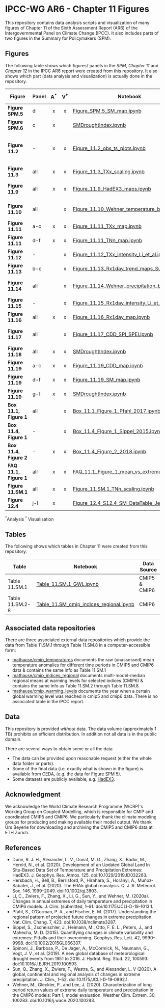 # IPCC-WG AR6 - Chapter 11 Figures

This repository contains data analysis scripts and visualization of many figures of
Chapter 11 of the Sixth Assessment Report (AR6) of the Intergovernmental Panel on
Climate Change (IPCC). It also includes parts of two figures in the Summary for Policymakers
(SPM).

## Figures

The following table shows which figures/ panels in the _SPM_, _Chapter 11_ and _Chapter 12_ in the IPCC AR6 report were created from this repository. It also shows which part (data analysis and visualization) is actually done in the repository.

| Figure    | Panel  | A<sup>*</sup> | V<sup>&dagger;</sup> | Notebook | Data Source |
| --------- | ------ |:--------:|:-------------:| -------- | ----------- |
| **Figure SPM.5**       | d   | x | x | [Figure_SPM.5_SM_map.ipynb](code/Figure_SPM.5_SM_map.ipynb) | CMIP6 |
| **Figure SPM.6**       | c   | x |   | [SMDroughtIndex.ipynb](code/SMDroughtIndex.ipynb) | CMIP6 |
| **Figure 11.2**        | -   | x | x | [Figure_11.2_obs_ts_plots.ipynb](code/Figure_11.2_obs_ts_plots.ipynb) | Dunn et al. (2020), Section 2.3.1.1.3 |
| **Figure 11.3**        | all | x | x | [Figure_11.3_TXx_scaling.ipynb](code/Figure_11.3_TXx_scaling.ipynb) | CMIP6 |
| **Figure 11.9**        | all | x | x | [Figure_11.9_HadEX3_maps.ipynb](code/Figure_11.9_HadEX3_maps.ipynb) | Dunn et al. (2020) |
| **Figure 11.10**       | all |   | x | [Figure_11.10_Wehner_temperature_bias.ipynb](code/Figure_11.10_Wehner_temperature_bias.ipynb) | Wehner et al. (2020) |
| **Figure 11.11**       | a-c | x | x | [Figure_11.11_TXx_map.ipynb](code/Figure_11.11_TXx_map.ipynb) | CMIP6 |
| **Figure 11.11**       | d-f | x | x | [Figure_11.11_TNn_map.ipynb](code/Figure_11.11_TNn_map.ipynb) | CMIP6 |
| **Figure 11.12**       | -   |   | x | [Figure_11.12_TXx_intensity_Li_et_al.ipynb](code/Figure_11.12_TXx_intensity_Li_et_al.ipynb) | Li et al. (2020) |
| **Figure 11.13**       | b-c |   | x | [Figure_11.13_Rx1day_trend_maps_Sun.ipynb](code/Figure_11.13_Rx1day_trend_maps_Sun.ipynb) | Sun et al. (2020) |
| **Figure 11.14**       | all |   | x | [Figure_11.14_Wehner_precipitation_bias.ipynb](code/Figure_11.14_Wehner_precipitation_bias.ipynb) | Wehner et al. (2020) |
| **Figure 11.15**       | -   |   | x | [Figure_11.15_Rx1day_intensity_Li_et_al.ipynb](code/Figure_11.15_Rx1day_intensity_Li_et_al.ipynb) | Li et al. (2020) |
| **Figure 11.16**       | all | x | x | [Figure_11.16_Rx1day_map.ipynb](code/Figure_11.16_Rx1day_map.ipynb) | CMIP6 |
| **Figure 11.17**       | all |   | x | [Figure_11.17_CDD_SPI_SPEI.ipynb](code/Figure_11.17_CDD_SPI_SPEI.ipynb) | Spinoni et al. (2019) |
| **Figure 11.18**       | all | x | x | [SMDroughtIndex.ipynb](code/SMDroughtIndex.ipynb) | CMIP6 |
| **Figure 11.19**       | a-c | x | x | [Figure_11.19_CDD_map.ipynb](code/Figure_11.19_CDD_map.ipynb) | CMIP6 |
| **Figure 11.19**       | d-f | x | x | [Figure_11.19_SM_map.ipynb](code/Figure_11.19_SM_map.ipynb) | CMIP6 |
| **Figure 11.19**       | g-l | x | x | [SMDroughtIndex.ipynb](code/SMDroughtIndex.ipynb) | CMIP6 |
| **Box 11.1, Figure 1** | all |   | x | [Box_11.1_Figure_1_Pfahl_2017.ipynb](code/Box_11.1_Figure_1_Pfahl_2017.ipynb) | Pfahl et al. (2017) |
| **Box 11.4, Figure 1** | -   |   | x | [Box_11.4_Figure_1_Sippel_2015.ipynb](code/Box_11.4_Figure_1_Sippel_2015.ipynb) | Sippel et al. (2015) |
| **Box 11.4, Figure 2** | -   | x | x | [Box_11.4_Figure_2_2018.ipynb](code/Box_11.4_Figure_2_2018.ipynb) | Hersbach et al. (2020) |
| **FAQ 11.1, Figure 1** | all | x | x | [FAQ_11.1_Figure_1_mean_vs_extreme.ipynb](code/FAQ_11.1_Figure_1_mean_vs_extreme.ipynb) | CMIP6 |
| **Figure 11.SM.1**     | all | x | x | [Figure_11.SM.1_TNn_scaling.ipynb](code/Figure_11.SM.1_TNn_scaling.ipynb) | CMIP6 |
| **Figure 12.4**        | j-l | x |   | [Figure_12.4_S12.4_SM_DataTable_Jerome.ipynb](code/Figure_12.4_S12.4_SM_DataTable_Jerome.ipynb) | CMIP6 |

<sup>*</sup>Analysis
<sup>&dagger;</sup> Visualisation

## Tables

The following shows which tables in Chapter 11 were created from this repository.

| Table    | Notebook | Data Source |
| -------- | -------- | ----------- |
| Table 11.SM.1   | [Table_11.SM.1_GWL.ipynb](code/Table_11.SM.1_GWL.ipynb) | CMIP5 & CMIP6 |
| Table 11.SM.2-8 | [Table_11.SM_cmip_indices_regional.ipynb](code/Table_11.SM_cmip_indices_regional.ipynb) | CMIP6 |


## Associated data repositories

There are three associated external data repositories which provide the data from Table 11.SM.1 through Table 11.SM.8 in a computer-accessible form:

* [mathause/cmip_temperatures](https://github.com/mathause/cmip_temperatures) documents the raw (unassessed) mean temperature anomalies for different time periods in CMIP5 and CMIP6 data & contains the same info as Table 11.SM.1
* [mathause/cmip_indices_regional](https://github.com/mathause/cmip_indices_regional) documents multi-model-median regional means at warming levels for selected indices (CMIP6) & contains the same info as Table 11.SM.2 through Table 11.SM.8.
* [mathause/cmip_warming_levels](https://github.com/mathause/cmip_warming_levels) documents the year when a certain global warming level was reached in cmip5 and cmip6 data. There is no associated table in the IPCC report.




## Data

This repository is provided _without_ data. The data volume (approximately 1 TB) prohibits an efficient distribution. In addition not all data is in the public domain.

There are several ways to obtain some or all the data
- The data can be provided upon reasonable request (either the whole data folder or parts).
- Some of the final data (i.e. exactly what is shown in the figure) is available from [CEDA](https://catalogue.ceda.ac.uk), (e.g. the data for [Figure SPM 5](https://catalogue.ceda.ac.uk/uuid/2787230b963942009e452255a3880609)).
- Some datasets are publicly available, e.g. [HadEX3](https://www.metoffice.gov.uk/hadobs/hadex3/).


## Acknowledgment

We acknowledge the World Climate Research Programme (WCRP)'s Working Group on Coupled Modelling, which is responsible for CMIP and coordinated CMIP5 and CMIP6. We particularly thank the climate modeling groups for producing and making available their model output. We thank Urs Beyerle for downloading and archiving the CMIP5 and CMIP6 data at ETH Zurich.

## References


- Dunn, R. J. H., Alexander, L. V., Donat, M. G., Zhang, X., Bador, M., Herold, N., et al. (2020). Development of an Updated Global Land In Situ-Based Data Set of Temperature and Precipitation Extremes: HadEX3. J. Geophys. Res. Atmos. 125. doi:10.1029/2019JD032263.
- Hersbach, H., Bell, B., Berrisford, P., Hirahara, S., Horányi, A., Muñoz‐Sabater, J., et al. (2020). The ERA5 global reanalysis. Q. J. R. Meteorol. Soc. 146, 1999–2049. doi:10.1002/qj.3803.
- Li, C., Zwiers, F., Zhang, X., Li, G., Sun, Y., and Wehner, M. (2020a). Changes in annual extremes of daily temperature and precipitation in CMIP6 models. J. Clim. (submitted, 1–61. doi:10.1175/JCLI-D-19-1013.1.
- Pfahl, S., O’Gorman, P. A., and Fischer, E. M. (2017). Understanding the regional pattern of projected future changes in extreme precipitation. Nat. Clim. Chang. 7, 423. doi:10.1038/nclimate3287.
- Sippel, S., Zscheischler, J., Heimann, M., Otto, F. E. L., Peters, J., and Mahecha, M. D. (2015). Quantifying changes in
climate variability and extremes: Pitfalls and their overcoming. Geophys. Res. Lett. 42, 9990–9998.
doi:10.1002/2015GL066307.
- Spinoni, J., Barbosa, P., De Jager, A., McCormick, N., Naumann, G., Vogt, J. V., et al. (2019). A new global database of meteorological drought events from 1951 to 2016. J. Hydrol. Reg. Stud. 22, 100593.
doi:10.1016/J.EJRH.2019.100593.
- Sun, Q., Zhang, X., Zwiers, F., Westra, S., and Alexander, L. V (2020). A global, continental and regional analysis of changes in extreme precipitation. J. Clim., 1–52. doi:10.1175/JCLI-D-19-0892.1.
- Wehner, M., Gleckler, P., and Lee, J. (2020). Characterization of long period return values of extreme daily temperature and precipitation in the CMIP6 models: Part 1, model evaluation. Weather Clim. Extrem. 30, 100283. doi:10.1016/j.wace.2020.100283.
